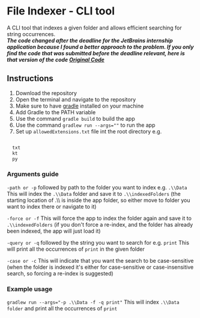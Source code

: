 
# File Indexer - CLI tool

A CLI tool that indexes a given folder and allows efficient searching for string occurrences. <br />
***The code changed after the deadline for the JetBrains internship application because I found a better approach to the problem. If you only find the code that was submitted before the deadline relevant, here is that version of the code [Original Code](https://github.com/AStroCvijo/Indexer/tree/23845872b0fb4b433820288e9d52bbcd968e0701)***

## Instructions

1. Download the repository
2. Open the terminal and navigate to the repository
3. Make sure to have [gradle](https://gradle.org/install/) installed on your machine
4. Add Gradle to the PATH variable
5. Use the command `gradle build` to build the app
6. Use the command `gradlew run --args=""` to run the app
7. Set up `allowedExtensions.txt` file int the root directory e.g.
```txt

  txt
  kt
  py

```


### Arguments guide 

`-path or -p` followed by path to the folder you want to index e.g. `.\\Data`
This will index the `.\\Data` folder and save it to `.\\indexedFolders` (the starting location of .\\\ is inside the app folder, so either move to folder you want to index there or navigate to it)

`-force or -f`
This will force the app to index the folder again and save it to `.\\indexedFolders` (if you don't force a re-index, and the folder has already been indexed, the app will just load it)

`-query or -q` followed by the string you want to search for e.g. `print`
This will print all the occurrences of `print` in the given folder

`-case or -c`
This will indicate that you want the search to be case-sensitive (when the folder is indexed it's either for case-sensitive or case-insensitive search, so forcing a re-index is suggested)

### Example usage
`gradlew run --args="-p .\\Data -f -q print"`
This will index `.\\Data folder` and print all the occurrences of `print`

